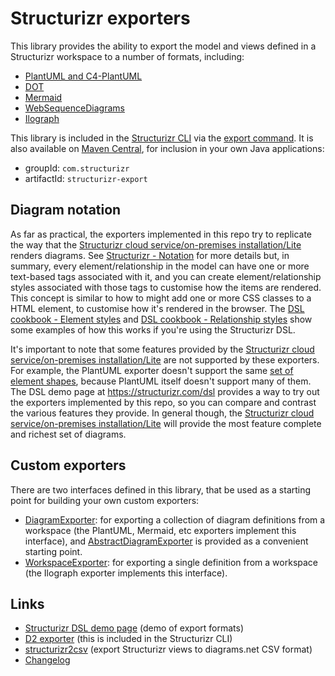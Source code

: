# Structurizr exporters

This library provides the ability to export the model and views defined in a Structurizr workspace to a number of formats, including:

- [PlantUML and C4-PlantUML](https://github.com/structurizr/export/tree/main/src/main/java/com/structurizr/export/plantuml)
- [DOT](https://github.com/structurizr/export/tree/main/src/main/java/com/structurizr/export/dot)
- [Mermaid](https://github.com/structurizr/export/tree/main/src/main/java/com/structurizr/export/mermaid)
- [WebSequenceDiagrams](https://github.com/structurizr/export/tree/main/src/main/java/com/structurizr/export/websequencediagrams)
- [Ilograph](https://github.com/structurizr/export/tree/main/src/main/java/com/structurizr/export/ilograph)

This library is included in the [Structurizr CLI](https://github.com/structurizr/cli)
via the [export command](https://github.com/structurizr/cli/blob/master/docs/export.md).
It is also available on [Maven Central](https://mvnrepository.com/artifact/com.structurizr/structurizr-export), for inclusion in your own Java applications:

- groupId: `com.structurizr`
- artifactId: `structurizr-export`

## Diagram notation

As far as practical, the exporters implemented in this repo try to replicate the way that the
[Structurizr cloud service/on-premises installation/Lite](https://structurizr.com) renders diagrams.
See [Structurizr - Notation](https://structurizr.com/help/notation) for more details but, in summary,
every element/relationship in the model can have one or more text-based tags associated with it, and you can
create element/relationship styles associated with those tags to customise how the items are rendered.
This concept is similar to how to might add one or more CSS classes to a HTML element, to customise how it's rendered
in the browser.
The [DSL cookbook - Element styles](https://github.com/structurizr/dsl/tree/master/docs/cookbook/element-styles) and
[DSL cookbook - Relationship styles](https://github.com/structurizr/dsl/tree/master/docs/cookbook/relationship-styles)
show some examples of how this works if you're using the Structurizr DSL.

It's important to note that some features provided by the
[Structurizr cloud service/on-premises installation/Lite](https://structurizr.com) are not supported by these exporters.
For example, the PlantUML exporter doesn't support the same [set of element shapes](https://structurizr.com/help/shapes),
because PlantUML itself doesn't support many of them. The DSL demo page at https://structurizr.com/dsl provides a way to
try out the exporters implemented by this repo, so you can compare and contrast the various features they provide.
In general though, the
[Structurizr cloud service/on-premises installation/Lite](https://structurizr.com) will provide the most feature
complete and richest set of diagrams.

## Custom exporters

There are two interfaces defined in this library, that be used as a starting point for building your own custom exporters:

- [DiagramExporter](https://github.com/structurizr/export/blob/main/src/main/java/com/structurizr/export/DiagramExporter.java): for exporting a collection of diagram definitions from a workspace (the PlantUML, Mermaid, etc exporters implement this interface), and [AbstractDiagramExporter](https://github.com/structurizr/export/blob/main/src/main/java/com/structurizr/export/AbstractDiagramExporter.java) is provided as a convenient starting point.
- [WorkspaceExporter](https://github.com/structurizr/export/blob/main/src/main/java/com/structurizr/export/WorkspaceExporter.java): for exporting a single definition from a workspace (the Ilograph exporter implements this interface).

## Links

- [Structurizr DSL demo page](https://structurizr.com/dsl) (demo of export formats)
- [D2 exporter](https://github.com/goto1134/structurizr-d2-exporter) (this is included in the Structurizr CLI)
- [structurizr2csv](https://gitlab.com/souliane/structurizr2csv/) (export Structurizr views to diagrams.net CSV format)
- [Changelog](docs/changelog.md)